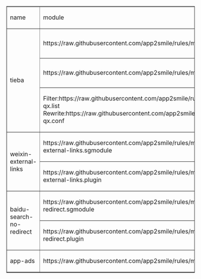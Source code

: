 <table border="1">
    <tbody>
        <tr>
            <td>
                <p>
                    name
                </p>
            </td>
            <td>
                <p>
                    module
                </p>
            </td>
            <td>
                <p>
                    desc
                </p>
            </td>
        </tr>
        <tr>
            <td rowspan="3">
                <p>
                    tieba
                </p>
            </td>
            <td>
                <p>
                    https://raw.githubusercontent.com/app2smile/rules/master/module/tieba.sgmodule
                </p>
            </td>
            <td>
                <p>
                    iOS15 &amp; Surge TF
                </p>
            </td>
        </tr>
        <tr>
            <td>
                <p>
                    https://raw.githubusercontent.com/app2smile/rules/master/plugin/tieba.plugin
                </p>
            </td>
            <td>
                <p>
                    iOS15 &amp; Loon
                </p>
            </td>
        </tr>
        <tr>
            <td>
                <p>
                    Filter:https://raw.githubusercontent.com/app2smile/rules/master/rule/tieba-ad-qx.list
                    Rewrite:https://raw.githubusercontent.com/app2smile/rules/master/module/tieba-qx.conf
                </p>
            </td>
            <td>
                <p>
                    iOS15 &amp; Quantumult X
                </p>
            </td>
        </tr>
        <tr>
            <td rowspan="2">
                <p>
                    weixin-external-links
                </p>
            </td>
            <td>
                <p>
                    https://raw.githubusercontent.com/app2smile/rules/master/module/weixin-external-links.sgmodule
                </p>
            </td>
            <td>
                <p>
                    Surge
                </p>
            </td>
        </tr>
        <tr>
            <td>
                <p>
                    https://raw.githubusercontent.com/app2smile/rules/master/plugin/weixin-external-links.plugin
                </p>
            </td>
            <td>
                <p>
                    Loon
                </p>
            </td>
        </tr>
        <tr>
            <td rowspan="2">
                <p>
                    baidu-search-no-redirect
                </p>
            </td>
            <td>
                <p>
                    https://raw.githubusercontent.com/app2smile/rules/master/module/baidu-no-redirect.sgmodule
                </p>
            </td>
            <td>
                <p>
                    Surge
                </p>
            </td>
        </tr>
        <tr>
            <td>
                <p>
                    https://raw.githubusercontent.com/app2smile/rules/master/plugin/baidu-no-redirect.plugin
                </p>
            </td>
            <td>
                <p>
                    Loon
                </p>
            </td>
        </tr>
        <tr>
            <td>
                <p>
                    app-ads
                </p>
            </td>
            <td>
                <p>
                    https://raw.githubusercontent.com/app2smile/rules/master/module/ad.sgmodule
                </p>
            </td>
            <td>
                <p>
                    self use
                </p>
            </td>
        </tr>
    </tbody>
</table>
